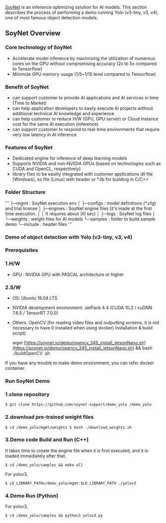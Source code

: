 [SoyNet](https://soynet.io/) is an inference optimizing solution for AI models. This section describes the process of performing a demo running Yolo (v3-tiny, v3, v4), one of most famous object detection models.

## **SoyNet Overview**

### **Core technology of SoyNet**

- Accelerate model inference by maximizing the utilization of numerous cores on the GPU without compromising accuracy (2x to 5x compared to Tensorflow)
- Minimize GPU memory usage (1/5~1/15 level compared to Tensorflow)

### **Benefit of SoyNet**

- can support customer to provide AI applications and AI services in time (Time to Market)
- can help application developers to easily execute AI projects without additional technical AI knowledge and experience
- can help customer to reduce H/W (GPU, GPU server) or Cloud Instance cost for the same AI execution (inference)
- can support customer to respond to real-time environments that require very low latency in AI inference

### **Features of SoyNet**

- Dedicated engine for inference of deep learning models
- Supports NVIDIA and non-NVIDIA GPUs (based on technologies such as CUDA and OpenCL, respectively)
- library files to be easiliy integrated with customer applications dll file (Windows), so file (Linux) with header or *.lib for building in C/C++

### **Folder Structure**

   '''
   ├─mgmt         : SoyNet execution env
   │  ├─configs   : model definitions (*.cfg) and trial license
   │  ├─engines   : SoyNet engine files (it's made at the first time execution.
   │  │             It requires about 30 sec)
   │  ├─logs      : SoyNet log files
   │  └─weights   : weight files for AI models
   └─samples      : folder to build sample demo 
      └─include   : header files
   '''

### **Demo of object detection with Yolo (v3-tiny, v3, v4)**

### **Prerequisites**

### **1.H/W**

- GPU : NVIDIA GPU with PASCAL architecture or higher

### **2.S/W**

- OS: Ubuntu 18.04 LTS
- NVIDIA development environment: JetPack 4.4 (CUDA 10.2 / cuDNN 7.6.5 / TensorRT 7.0.0)
- Others: OpenCV (for reading video files and outputting screens, it is not necessary to have 0 installed when using docker) Installation & build script)

    wget [https://soynet.io/demo/opencv_345_install_jetsonNano.sh](https://soynet.io/demo/opencv_345_install_jetsonNano.sh) && bash ./buildOpenCV .sh

If you have any trouble to make demo environment, you can refer docker container.

### **Run SoyNet Demo**

### **1.clone repository**

`$ git clone https://github.com/soynet-support/demo_yolo /demo_yolo`

### **2.download pre-trained weight files**

`$ cd /demo_yolo/mgmt/weights
$ bash ./download_weights.sh`

### **3.Demo code Build and Run (C++)**

It takes time to create the engine file when it is first executed, and it is loaded immediately after that.

`$ cd /demo_yolo/samples && make all`

For yolov3,

`$ LD_LIBRARY_PATH=/demo_yolo/mgmt:$LD_LIBRARY_PATH ./yolov3`

### **4.Demo Run (Python)**

For yolov3,

`$ cd /demo_yolo/samples && python3 yolov3.py`
